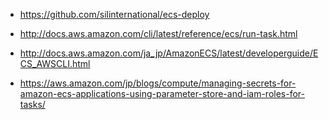 - https://github.com/silinternational/ecs-deploy



- http://docs.aws.amazon.com/cli/latest/reference/ecs/run-task.html
- http://docs.aws.amazon.com/ja_jp/AmazonECS/latest/developerguide/ECS_AWSCLI.html
- https://aws.amazon.com/jp/blogs/compute/managing-secrets-for-amazon-ecs-applications-using-parameter-store-and-iam-roles-for-tasks/


